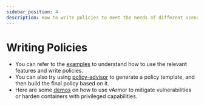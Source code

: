 ```yaml
---
sidebar_position: 4
description: How to write policies to meet the needs of different scenarios.
---
```


# Writing Policies
* You can refer to the [examples](https://github.com/bytedance/vArmor/tree/main/test/examples) to understand how to use the relevant features and write policies. 
* You can also try using [policy-advisor](../policy_advisor) to generate a policy template, and then build the final policy based on it.
* Here are some [demos](https://github.com/bytedance/vArmor/tree/main/test/demos) on how to use vArmor to mitigate vulnerabilities or harden containers with privileged capabilities.

